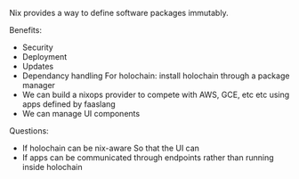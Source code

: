 

Nix provides a way to define software packages immutably.

Benefits:
* Security
* Deployment
* Updates
* Dependancy handling
For holochain: install holochain through a package manager
* We can build a nixops provider to compete with AWS, GCE, etc etc using apps defined by faaslang
* We can manage UI components


Questions:
* If holochain can be nix-aware
So that the UI can 
* If apps can be communicated through endpoints rather than running inside holochain
